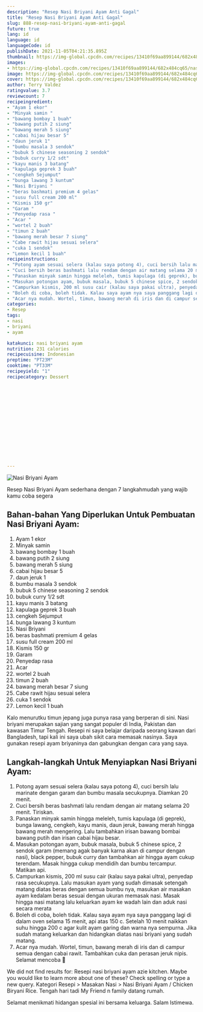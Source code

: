 ```yaml
---
description: "Resep Nasi Briyani Ayam Anti Gagal"
title: "Resep Nasi Briyani Ayam Anti Gagal"
slug: 888-resep-nasi-briyani-ayam-anti-gagal
future: true
lang: id
language: id
languageCode: id
publishDate: 2021-11-05T04:21:35.895Z 
thumbnail: https://img-global.cpcdn.com/recipes/13410f69aa899144/682x484cq65/nasi-briyani-ayam-foto-resep-utama.webp
images:
- https://img-global.cpcdn.com/recipes/13410f69aa899144/682x484cq65/nasi-briyani-ayam-foto-resep-utama.webp
image: https://img-global.cpcdn.com/recipes/13410f69aa899144/682x484cq65/nasi-briyani-ayam-foto-resep-utama.webp
cover: https://img-global.cpcdn.com/recipes/13410f69aa899144/682x484cq65/nasi-briyani-ayam-foto-resep-utama.webp
author: Terry Valdez
ratingvalue: 3.7
reviewcount: 7
recipeingredient:
- "Ayam 1 ekor"
- "Minyak samin "
- "bawang bombay 1 buah"
- "bawang putih 2 siung"
- "bawang merah 5 siung"
- "cabai hijau besar 5"
- "daun jeruk 1"
- "bumbu masala 3 sendok"
- "bubuk 5 chinese seasoning 2 sendok"
- "bubuk curry 1/2 sdt"
- "kayu manis 3 batang"
- "kapulaga geprek 3 buah"
- "cengkeh Sejumput"
- "bunga lawang 3 kuntum"
- "Nasi Briyani "
- "beras bashmati premium 4 gelas"
- "susu full cream 200 ml"
- "Kismis 150 gr"
- "Garam "
- "Penyedap rasa "
- "Acar "
- "wortel 2 buah"
- "timun 2 buah"
- "bawang merah besar 7 siung"
- "Cabe rawit hijau sesuai selera"
- "cuka 1 sendok"
- "Lemon kecil 1 buah"
recipeinstructions:
- "Potong ayam sesuai selera (kalau saya potong 4), cuci bersih lalu marinate dengan garam dan bumbu masala secukupnya. Diamkan 20 menit."
- "Cuci bersih beras bashmati lalu rendam dengan air matang selama 20 menit. Tiriskan."
- "Panaskan minyak samin hingga meleleh, tumis kapulaga (di geprek), bunga lawang, cengkeh, kayu manis, daun jeruk, bawang merah hingga bawang merah mengering. Lalu tambahkan irisan bawang bombai bawang putih dan irisan cabai hijau besar."
- "Masukan potongan ayam, bubuk masala, bubuk 5 chinese spice, 2 sendok garam (memang agak banyak karna akan di campur dengan nasi), black pepper, bubuk curry dan tambahkan air hingga ayam cukup terendam. Masak hingga cukup mendidih dan bumbu tercampur. Matikan api."
- "Campurkan kismis, 200 ml susu cair (kalau saya pakai ultra), penyedap rasa secukupnya. Lalu masukan ayam yang sudah dimasak setengah matang diatas beras dengan semua bumbu nya, masukan air masakan ayam kedalam beras sesuai dengan ukuran memasak nasi. Masak hingga nasi matang lalu keluarkan ayam ke wadah lain dan aduk nasi secara merata"
- "Boleh di coba, boleh tidak. Kalau saya ayam nya saya panggang lagi di dalam oven selama 15 menit, api atas 150 c. Setelah 10 menit naikkan suhu hingga 200 c agar kulit ayam garing dan warna nya sempurna. Jika sudah matang keluarkan dan hidangkan diatas nasi briyani yang sudah matang."
- "Acar nya mudah. Wortel, timun, bawang merah di iris dan di campur semua dengan cabai rawit. Tambahkan cuka dan perasan jeruk nipis. Selamat mencoba 🙂"
categories:
- Resep
tags:
- nasi
- briyani
- ayam

katakunci: nasi briyani ayam 
nutrition: 231 calories
recipecuisine: Indonesian
preptime: "PT23M"
cooktime: "PT33M"
recipeyield: "1"
recipecategory: Dessert


     
    
    
    
    
    
    
    
    
    
    
      
    
---
```



![Nasi Briyani Ayam](https://img-global.cpcdn.com/recipes/13410f69aa899144/682x484cq65/nasi-briyani-ayam-foto-resep-utama.webp)

Resep Nasi Briyani Ayam  sederhana dengan 7 langkahmudah yang wajib kamu coba segera

<!--inarticleads1-->

## Bahan-bahan Yang Diperlukan Untuk Pembuatan Nasi Briyani Ayam:

1. Ayam 1 ekor
1. Minyak samin 
1. bawang bombay 1 buah
1. bawang putih 2 siung
1. bawang merah 5 siung
1. cabai hijau besar 5
1. daun jeruk 1
1. bumbu masala 3 sendok
1. bubuk 5 chinese seasoning 2 sendok
1. bubuk curry 1/2 sdt
1. kayu manis 3 batang
1. kapulaga geprek 3 buah
1. cengkeh Sejumput
1. bunga lawang 3 kuntum
1. Nasi Briyani 
1. beras bashmati premium 4 gelas
1. susu full cream 200 ml
1. Kismis 150 gr
1. Garam 
1. Penyedap rasa 
1. Acar 
1. wortel 2 buah
1. timun 2 buah
1. bawang merah besar 7 siung
1. Cabe rawit hijau sesuai selera
1. cuka 1 sendok
1. Lemon kecil 1 buah

Kalo menurutku timun jepang juga punya rasa yang berperan di sini. Nasi briyani merupakan sajian yang sangat populer di India, Pakistan dan kawasan Timur Tengah. Resepi ni saya belajar daripada seorang kawan dari Bangladesh, tapi kali ini saya ubah sikit cara memasak nasinya. Saya gunakan resepi ayam briyaninya dan gabungkan dengan cara yang saya. 

<!--inarticleads2-->

## Langkah-langkah Untuk Menyiapkan Nasi Briyani Ayam:

1. Potong ayam sesuai selera (kalau saya potong 4), cuci bersih lalu marinate dengan garam dan bumbu masala secukupnya. Diamkan 20 menit.
1. Cuci bersih beras bashmati lalu rendam dengan air matang selama 20 menit. Tiriskan.
1. Panaskan minyak samin hingga meleleh, tumis kapulaga (di geprek), bunga lawang, cengkeh, kayu manis, daun jeruk, bawang merah hingga bawang merah mengering. Lalu tambahkan irisan bawang bombai bawang putih dan irisan cabai hijau besar.
1. Masukan potongan ayam, bubuk masala, bubuk 5 chinese spice, 2 sendok garam (memang agak banyak karna akan di campur dengan nasi), black pepper, bubuk curry dan tambahkan air hingga ayam cukup terendam. Masak hingga cukup mendidih dan bumbu tercampur. Matikan api.
1. Campurkan kismis, 200 ml susu cair (kalau saya pakai ultra), penyedap rasa secukupnya. Lalu masukan ayam yang sudah dimasak setengah matang diatas beras dengan semua bumbu nya, masukan air masakan ayam kedalam beras sesuai dengan ukuran memasak nasi. Masak hingga nasi matang lalu keluarkan ayam ke wadah lain dan aduk nasi secara merata
1. Boleh di coba, boleh tidak. Kalau saya ayam nya saya panggang lagi di dalam oven selama 15 menit, api atas 150 c. Setelah 10 menit naikkan suhu hingga 200 c agar kulit ayam garing dan warna nya sempurna. Jika sudah matang keluarkan dan hidangkan diatas nasi briyani yang sudah matang.
1. Acar nya mudah. Wortel, timun, bawang merah di iris dan di campur semua dengan cabai rawit. Tambahkan cuka dan perasan jeruk nipis. Selamat mencoba 🙂


We did not find results for: Resepi nasi briyani ayam azie kitchen. Maybe you would like to learn more about one of these? Check spelling or type a new query. Kategori Resepi &gt; Masakan Nasi &gt; Nasi Briyani Ayam / Chicken Biryani Rice. Tengah hari tadi My Friend n family datang rumah. 

Selamat menikmati hidangan spesial ini bersama keluarga. Salam Istimewa.
